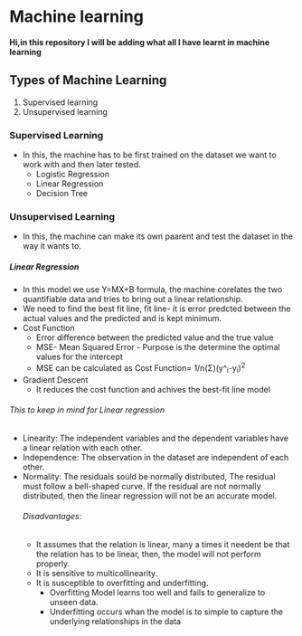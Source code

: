 # Machine learning 
#### Hi,in this repository I will be adding what all I have learnt in machine learning 
## Types of Machine Learning
1. Supervised learning 
2. Unsupervised learning

### Supervised Learning
- In this, the machine has to be first trained on the dataset we want to work with and then later tested.
  - Logistic Regression
  - Linear Regression
  - Decision Tree
### Unsupervised Learning
- In this, the machine can make its own paarent and test the dataset in the way it wants to.

##### Linear Regression 
- In this model we use Y=MX+B formula, the machine corelates the two quantifiable data and tries to bring out a linear relationship.
- We need to find the best fit line, fit line- it is error predcted between the actual values and the predicted and is kept minimum.
- Cost Function
  - Error difference between the predicted value and the true value
  - MSE- Mean Squared Error - Purpose is the determine the optimal values for the 
  intercept
  - MSE can be calculated as
    Cost Function= 1/n(Σ)(y^<sub>i</sub>-y<sub>i</sub>)<sup>2</sup>
- Gradient Descent
  - It reduces the cost function and achives the best-fit line model
###### This to keep in mind for Linear regression
- Linearity: The independent variables and the dependent variables have a linear relation with each other.
- Independence: The observation in the dataset are independent of each other.
- Normality: The residuals sould be normally distributed, The residual must follow a bell-shaped curve. If the residual are not normally distributed, then the linear regression will not be an accurate model.
  ###### Disadvantages:
  - It assumes that the relation is linear, many a times it needent be that the relation has to be linear, then, the model will not perform properly.
  - It is sensitive to multicollinearity.
  - It is susceptible to overfitting and underfitting.
    - Overfitting Model learns too well and fails to generalize to unseen data.
    - Underfitting occurs whan the model is to simple to capture the underlying relationships in the  data
##### 
  

